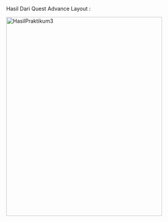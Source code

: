 Hasil Dari Quest Advance Layout :

<img width="415" height="532" alt="HasilPraktikum3" src="https://github.com/user-attachments/assets/1c2e0fd5-391c-4401-bb8d-0c7f1e06cb5c" />
